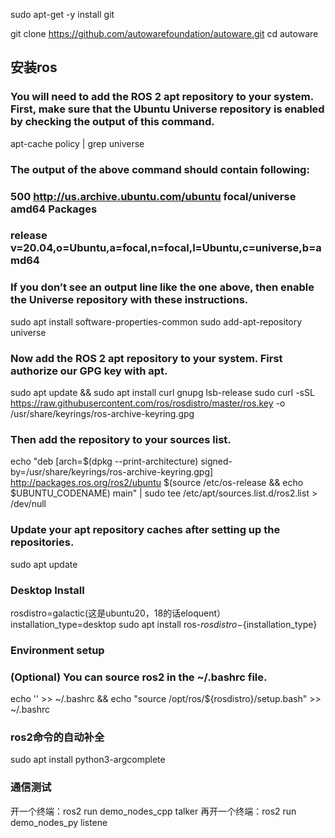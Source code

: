 sudo apt-get -y install git

git clone https://github.com/autowarefoundation/autoware.git
cd autoware

## 安装ros
### You will need to add the ROS 2 apt repository to your system. First, make sure that the Ubuntu Universe repository is enabled by checking the output of this command.
apt-cache policy | grep universe

### The output of the above command should contain following:

### 500 http://us.archive.ubuntu.com/ubuntu focal/universe amd64 Packages
###     release v=20.04,o=Ubuntu,a=focal,n=focal,l=Ubuntu,c=universe,b=amd64

### If you don’t see an output line like the one above, then enable the Universe repository with these instructions.
sudo apt install software-properties-common
sudo add-apt-repository universe

### Now add the ROS 2 apt repository to your system. First authorize our GPG key with apt.
sudo apt update && sudo apt install curl gnupg lsb-release
sudo curl -sSL https://raw.githubusercontent.com/ros/rosdistro/master/ros.key -o /usr/share/keyrings/ros-archive-keyring.gpg

### Then add the repository to your sources list.
echo "deb [arch=$(dpkg --print-architecture) signed-by=/usr/share/keyrings/ros-archive-keyring.gpg] http://packages.ros.org/ros2/ubuntu $(source /etc/os-release && echo $UBUNTU_CODENAME) main" | sudo tee /etc/apt/sources.list.d/ros2.list > /dev/null

### Update your apt repository caches after setting up the repositories.
sudo apt update

### Desktop Install
rosdistro=galactic(这是ubuntu20，18的话eloquent）
installation_type=desktop
sudo apt install ros-${rosdistro}-${installation_type}

### Environment setup
### (Optional) You can source ros2 in the ~/.bashrc file.
echo '' >> ~/.bashrc && echo "source /opt/ros/${rosdistro}/setup.bash" >> ~/.bashrc

### ros2命令的自动补全
sudo apt install python3-argcomplete

### 通信测试
开一个终端：ros2 run demo_nodes_cpp talker
再开一个终端：ros2 run demo_nodes_py listene
